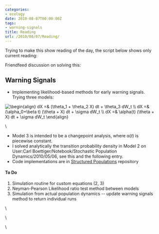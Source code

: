 ```yaml
---
categories:
- ecology
date: 2010-08-07T00:00:00Z
tags:
- warning-signals
title: Reading
url: /2010/08/07/Reading/
---
```


Trying to make this show reading of the day, the script below shows only
current reading:

Friendfeed discussion on solving this:

Warning Signals
---------------

-   Implementing likelihood-based methods for early warning signals.
    Trying three models:

![ \\begin{align} dX =& (\\theta\_1 + \\theta\_2 X) dt + \\theta\_3
dW\_t \\\\ dX =&(\\alpha\_0+\\beta t) (\\theta + X) dt + \\sigma dW\_t
\\\\ dX =& \\alpha(t) (\\theta + X) dt + \\sigma dW\_t \\end{align}
](http://openwetware.org/images/math/3/f/8/3f8dd657158475757eb6bd177e3c3ad1.png)

\

-   Model 3 is intended to be a changepoint analysis, where α(*t*) is
    piecewise constant.
-   I solved analytically the transition probability density in Model 2
    on User:Carl Boettiger/Notebook/Stochastic Population
    Dynamics/2010/05/06, see this and the following entry.
-   Code implementations are in [Structured
    Populations](http://github.com/cboettig/structured-populations "http://github.com/cboettig/structured-populations")
    repository

#### To Do

1.  Simulation routine for custom equations (2, 3)
2.  Neyman-Pearson Likelihood ratio test method between models
3.  Simulation from actual population dynamics -- update warning signals
    method to return individual runs

\

\

\


